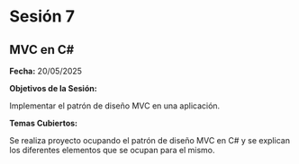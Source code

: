 # Sesión 7 #

## MVC en C# ##

**Fecha:** 20/05/2025

**Objetivos de la Sesión:**

Implementar el patrón de diseño MVC en una aplicación.

**Temas Cubiertos:**

Se realiza proyecto ocupando el patrón de diseño MVC en C# y se explican los diferentes elementos que se ocupan para el mismo.
